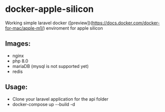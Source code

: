 # docker-apple-silicon
Working simple laravel docker ([preview])(https://docs.docker.com/docker-for-mac/apple-m1/) enviroment for apple silicon

## Images:
* nginx
* php 8.0
* mariaDB (mysql is not supported yet)
* redis

## Usage:
* Clone your laravel application for the api folder
* docker-compose up --build -d
